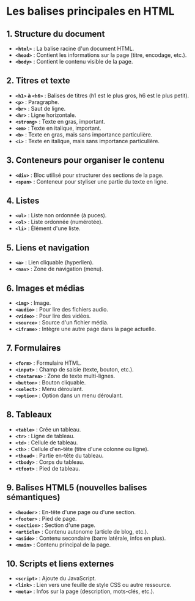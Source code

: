 # Les balises principales en HTML

## 1. Structure du document
- **`<html>`** : La balise racine d'un document HTML.
- **`<head>`** : Contient les informations sur la page (titre, encodage, etc.).
- **`<body>`** : Contient le contenu visible de la page.

## 2. Titres et texte
- **`<h1>` à `<h6>`** : Balises de titres (h1 est le plus gros, h6 est le plus petit).
- **`<p>`** : Paragraphe.
- **`<br>`** : Saut de ligne.
- **`<hr>`** : Ligne horizontale.
- **`<strong>`** : Texte en gras, important.
- **`<em>`** : Texte en italique, important.
- **`<b>`** : Texte en gras, mais sans importance particulière.
- **`<i>`** : Texte en italique, mais sans importance particulière.

## 3. Conteneurs pour organiser le contenu
- **`<div>`** : Bloc utilisé pour structurer des sections de la page.
- **`<span>`** : Conteneur pour styliser une partie du texte en ligne.

## 4. Listes
- **`<ul>`** : Liste non ordonnée (à puces).
- **`<ol>`** : Liste ordonnée (numérotée).
- **`<li>`** : Élément d'une liste.

## 5. Liens et navigation
- **`<a>`** : Lien cliquable (hyperlien).
- **`<nav>`** : Zone de navigation (menu).

## 6. Images et médias
- **`<img>`** : Image.
- **`<audio>`** : Pour lire des fichiers audio.
- **`<video>`** : Pour lire des vidéos.
- **`<source>`** : Source d'un fichier média.
- **`<iframe>`** : Intègre une autre page dans la page actuelle.

## 7. Formulaires
- **`<form>`** : Formulaire HTML.
- **`<input>`** : Champ de saisie (texte, bouton, etc.).
- **`<textarea>`** : Zone de texte multi-lignes.
- **`<button>`** : Bouton cliquable.
- **`<select>`** : Menu déroulant.
- **`<option>`** : Option dans un menu déroulant.

## 8. Tableaux
- **`<table>`** : Crée un tableau.
- **`<tr>`** : Ligne de tableau.
- **`<td>`** : Cellule de tableau.
- **`<th>`** : Cellule d'en-tête (titre d'une colonne ou ligne).
- **`<thead>`** : Partie en-tête du tableau.
- **`<tbody>`** : Corps du tableau.
- **`<tfoot>`** : Pied de tableau.

## 9. Balises HTML5 (nouvelles balises sémantiques)
- **`<header>`** : En-tête d'une page ou d'une section.
- **`<footer>`** : Pied de page.
- **`<section>`** : Section d'une page.
- **`<article>`** : Contenu autonome (article de blog, etc.).
- **`<aside>`** : Contenu secondaire (barre latérale, infos en plus).
- **`<main>`** : Contenu principal de la page.

## 10. Scripts et liens externes
- **`<script>`** : Ajoute du JavaScript.
- **`<link>`** : Lien vers une feuille de style CSS ou autre ressource.
- **`<meta>`** : Infos sur la page (description, mots-clés, etc.).
